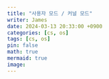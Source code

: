 ```yaml
---
title: "사용자 모드 / 커널 모드"
writer: James
date: 2024-03-13 20:33:00 +0900
categories: [cs, os]
tags: [cs, os]
pin: false
math: true
mermaid: true
image:
---
```

